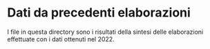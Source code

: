 # Dati da precedenti elaborazioni

I file in questa directory sono i risultati della sintesi delle elaborazioni effettuate con i dati ottenuti nel 2022.

